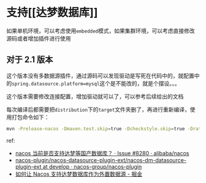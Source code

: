 # 支持[[达梦数据库]]

如果单机环境，可以考虑使用`embedded`模式，如果集群环境，可以考虑直接修改源码或者增加插件进行使用

## 对于 2.1 版本

这个版本没有多数据源插件，通过源码可以发现驱动是写死在代码中的，就配置中的`spring.datasource.platform=mysql`这个是不能改的，就是个摆设。。。

这个版本需要修改连接配置，增加驱动就可以了，可以参考后续给出的文档

每次编译后都需要把`distribution`下的`target`文件夹删了，再进行重新编译，使用打包命令如下：

```bash
mvn -Prelease-nacos -Dmaven.test.skip=true -Dcheckstyle.skip=true -Drat.skip=true -Dpmd.skip=true clean install -U
```

ref:
- [nacos 当前是否支持达梦等国产数据库？ · Issue #8280 · alibaba/nacos](https://github.com/alibaba/nacos/issues/8280)
- [nacos-plugin/nacos-datasource-plugin-ext/nacos-dm-datasource-plugin-ext at develop · nacos-group/nacos-plugin](https://github.com/nacos-group/nacos-plugin/tree/develop/nacos-datasource-plugin-ext/nacos-dm-datasource-plugin-ext)
- [如何让 Nacos 支持达梦数据库作为外置数据源 - 掘金](https://juejin.cn/post/7304263961243500578?from=search-suggest)
